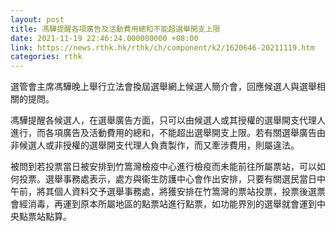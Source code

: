 ```yaml
---
layout: post
title: 馮驊提醒各項廣告及活動費用總和不能超選舉開支上限
date: 2021-11-19 22:46:24.000000000 +08:00
link: https://news.rthk.hk/rthk/ch/component/k2/1620646-20211119.htm
categories: rthk
---
```


選管會主席馮驊晚上舉行立法會換屆選舉網上候選人簡介會，回應候選人與選舉相關的提問。

馮驊提醒各候選人，在選舉廣告方面，只可以由候選人或其授權的選舉開支代理人進行，而各項廣告及活動費用的總和，不能超出選舉開支上限。若有關選舉廣告由非候選人或非授權的選舉開支代理人負責製作，而又牽涉費用，則屬違法。

被問到若投票當日被安排到竹篙灣檢疫中心進行檢疫而未能前往所屬票站，可以如何投票。選舉事務處表示，處方與衞生防護中心會作出安排，只要有關選民當日中午前，將其個人資料交予選舉事務處，將獲安排在竹篙灣的票站投票，投票後選票會經消毒，再運到原本所屬地區的點票站進行點票，如功能界別的選舉就會運到中央點票站點算。
